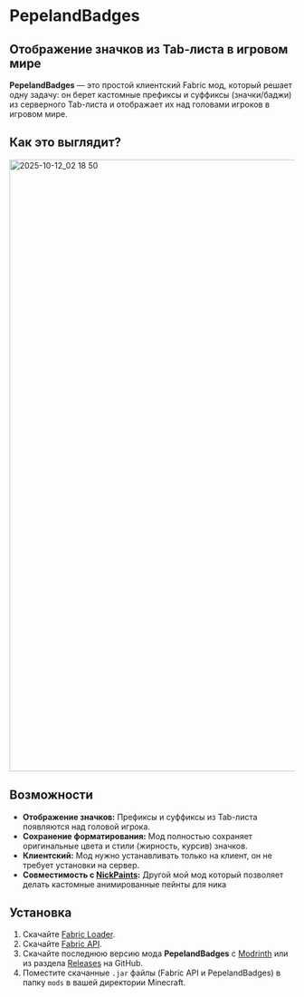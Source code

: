 # PepelandBadges

## Отображение значков из Tab-листа в игровом мире

**PepelandBadges** — это простой клиентский Fabric мод, который решает одну задачу: он берет кастомные префиксы и суффиксы (значки/баджи) из серверного Tab-листа и отображает их над головами игроков в игровом мире.

## Как это выглядит?

<img width="1920" height="1080" alt="2025-10-12_02 18 50" src="https://github.com/user-attachments/assets/c8cf1d9a-18f9-4bd2-bfe6-5ff8f0e0aa99" />

## Возможности

*   **Отображение значков:** Префиксы и суффиксы из Tab-листа появляются над головой игрока.
*   **Сохранение форматирования:** Мод полностью сохраняет оригинальные цвета и стили (жирность, курсив) значков.
*   **Клиентский:** Мод нужно устанавливать только на клиент, он не требует установки на сервер.
*   **Cовместимость с [NickPaints](https://github.com/plngvln/NickPaints):** Другой мой мод который позволяет делать кастомные анимированные пейнты для ника

## Установка

1.  Скачайте [Fabric Loader](https://fabricmc.net/use/installer/).
2.  Скачайте [Fabric API](https://www.curseforge.com/minecraft/mc-mods/fabric-api).
3.  Скачайте последнюю версию мода **PepelandBadges** c [Modrinth](https://modrinth.com/mod/pepelandbadges) или из раздела [Releases](https://github.com/plngvln/PepelandBadges/releases) на GitHub.
4.  Поместите скачанные `.jar` файлы (Fabric API и PepelandBadges) в папку `mods` в вашей директории Minecraft.
